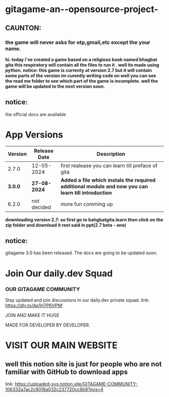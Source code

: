 # gitagame-an--opensource-project-
## CAUNTON:
### the game will never asks for otp,gmail,etc except the your name.

**hi.
today i've created a game based on a religious book named bhagbat gita this respiratory will contain all the files to run it .
well its made using python.
notice:
this game is currenty at version 2.7 but it will contain some parts of the version im curently writing code on well you can see the read me folder 
to see which part of the game is incomplete.
well the game will be updated to the next version soon.**
## notice:
the official docs are available 
# App Versions

| Version | Release Date | Description |
|---------|--------------|-------------|
| 2.7.0   | 12-05-2024   | first realease you can learn till preface of gita |
| **3.0.0**   | **27-08-2024**   | **Added a file which instals the required additional module and now you can learn till introduction**|
| 6.2.0   | not decided  |more fun comming up|


**downloading version 2.7:
so first go to bahgbatgita.learn then click
on the zip folder and download it 
rest said in ppt(2.7 beta - one)**

## notice:
gitagame 3.0 has been released. 
The docs are going to be updated soon.

# Join Our daily.dev Squad
### OUR GITAGAME COMMUNITY
Stay updated and join discussions in our daily.dev private squad.
link: https://dly.to/Ap1H7P6VPNf

JOIN AND MAKE IT HUGE

MADE FOR DEVELOPER BY DEVELOPER.
# VISIT OUR MAIN WEBSITE
## well this notion site is just for people who are not familiar with GitHub to download apps
link: https://uploaded-sys.notion.site/GITAGAME-COMMUNITY-106332a7ac2c8018a032c237720cc8b8?pvs=4

